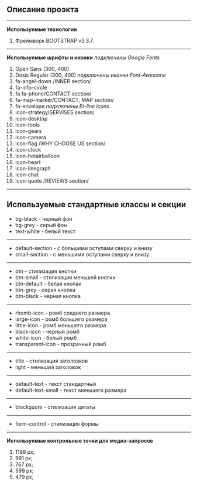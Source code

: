 ## Описание проэкта

---
**Используемые технологии**
1. Фреймворк BOOTSTRAP v3.3.7.
---
**Используемые шрифты и иконки**
_подключены Google Fonts_
1. Open Sans (300, 400) 
2. Dosis Regular (300, 400)
_подключены иконки Font-Awesome_
1. fa-angel-down /INNER section/
2. fa-info-circle
3. fa fa-phone/CONTACT section/
4. fa-map-marker/CONTACT, MAP section/
5. fa-envelope
_подключены Et-line icons_
1. icon-strategy/SERVISES section/
2. icon-desktop
3. icon-tools
4. icon-gears
5. icon-camera
6. icon-flag /WHY CHOOSE US section/
7. icon-clock
8. icon-hotairballoon
9. icon-heart
10. icon-linegraph
11. icon-chat
12. icon-quote /REVIEWS section/
---
**Используемые стандартные классы и секции**
---
* bg-black - черный фон
* bg-grey - серый фон
* text-white - белый текст
---
* default-section - с большими оступами сверху и внизу
* small-section - с меньшими оступами сверху и внизу
---
* btn - стилизация кнопки
* btn-small - стилизация меньшей кнопки
* btn-default - белая кнопак
* btn-grey - серая кнопка
* btn-black - черная кнопка
---
* rhomb-icon - ромб среднего размера
* large-icon - ромб большего размера
* little-icon - ромб меньшего размера
* black-icon - черный ромб
* white-icon - белый ромб
* transparent-icon - прозрачный ромб
---
* title -  стилизация заголовков
* light -  меньший заголовок
---
* default-text - текст стандартный
* default-text-small - текст меньшего размера
---
* blockquote - стилизация цитаты
---
* form-control - стилизация формы
---
**Используемые контрольные точки для медиа-запросов**
1. 1199 px;
2. 991 px;
3. 767 px;
4. 599 px;
5. 479 px; 




